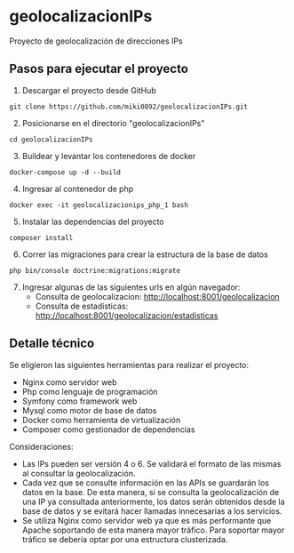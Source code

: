 # geolocalizacionIPs
Proyecto de geolocalización de direcciones IPs

## Pasos para ejecutar el proyecto

1. Descargar el proyecto desde GitHub

```
git clone https://github.com/miki0892/geolocalizacionIPs.git

```

2. Posicionarse en el directorio "geolocalizacionIPs"

```
cd geolocalizacionIPs

```

3. Buildear y levantar los contenedores de docker

```
docker-compose up -d --build

```

4. Ingresar al contenedor de php

```
docker exec -it geolocalizacionips_php_1 bash

```

5. Instalar las dependencias del proyecto

```
composer install

```

6. Correr las migraciones para crear la estructura de la base de datos

```
php bin/console doctrine:migrations:migrate

```

7. Ingresar algunas de las siguientes urls en algún navegador:
	- Consulta de geolocalizacion: [http://localhost:8001/geolocalizacion](http://localhost:8001/geolocalizacion) 
	- Consulta de estadisticas: [http://localhost:8001/geolocalizacion/estadisticas](http://localhost:8001/geolocalizacion/estadisticas)  

## Detalle técnico

Se eligieron las siguientes herramientas para realizar el proyecto:
 - Nginx como servidor web 
 - Php como lenguaje de programación
 - Symfony como framework web
 - Mysql como motor de base de datos
 - Docker como herramienta de virtualización
 - Composer como gestionador de dependencias

Consideraciones:
 - Las IPs pueden ser versión 4 o 6. Se validará el formato de las mismas al consultar la geolocalización.
 - Cada vez que se consulte información en las APIs se guardarán los datos en la base. De esta manera, si se consulta la geolocalización de una IP ya consultada anteriormente, los datos serán obtenidos desde la base de datos y se evitará hacer llamadas innecesarias a los servicios.
 - Se utiliza Nginx como servidor web ya que es más performante que Apache soportando de esta manera mayor tráfico. Para soportar mayor tráfico se debería optar por una estructura clusterizada.

